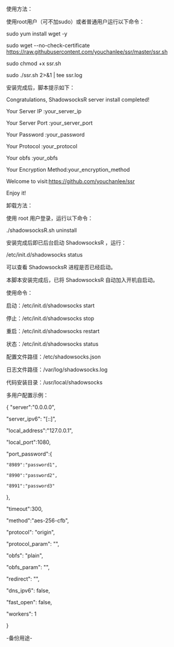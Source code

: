 使用方法：

使用root用户（可不加sudo）或者普通用户运行以下命令：

sudo yum install wget -y

sudo wget --no-check-certificate https://raw.githubusercontent.com/youchanlee/ssr/master/ssr.sh

sudo chmod +x ssr.sh

sudo ./ssr.sh 2>&1 | tee ssr.log

安装完成后，脚本提示如下：


Congratulations, ShadowsocksR server install completed!

Your Server IP        :your_server_ip

Your Server Port      :your_server_port

Your Password         :your_password

Your Protocol         :your_protocol

Your obfs             :your_obfs

Your Encryption Method:your_encryption_method


Welcome to visit:https://github.com/youchanlee/ssr

Enjoy it!

卸载方法：

使用 root 用户登录，运行以下命令：


./shadowsocksR.sh uninstall

安装完成后即已后台启动 ShadowsocksR ，运行：


/etc/init.d/shadowsocks status

可以查看 ShadowsocksR 进程是否已经启动。

本脚本安装完成后，已将 ShadowsocksR 自动加入开机自启动。


使用命令：

启动：/etc/init.d/shadowsocks start

停止：/etc/init.d/shadowsocks stop

重启：/etc/init.d/shadowsocks restart

状态：/etc/init.d/shadowsocks status


配置文件路径：/etc/shadowsocks.json

日志文件路径：/var/log/shadowsocks.log

代码安装目录：/usr/local/shadowsocks


多用户配置示例：


{
"server":"0.0.0.0",

"server_ipv6": "[::]",

"local_address":"127.0.0.1",

"local_port":1080,

"port_password":{

    "8989":"password1",
    
    "8990":"password2",
    
    "8991":"password3"
    
},

"timeout":300,

"method":"aes-256-cfb",

"protocol": "origin",

"protocol_param": "",

"obfs": "plain",

"obfs_param": "",

"redirect": "",

"dns_ipv6": false,

"fast_open": false,

"workers": 1

}

-备份用途-
